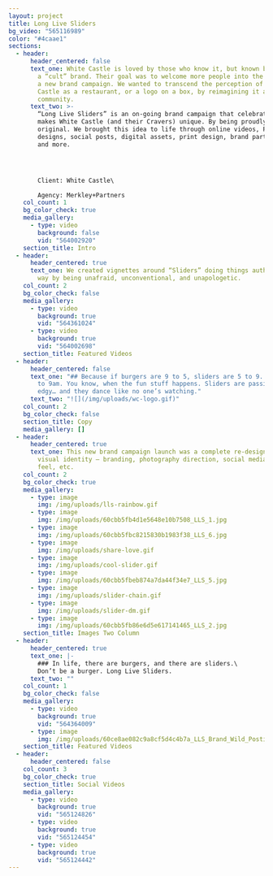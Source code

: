 ```yaml
---
layout: project
title: Long Live Sliders
bg_video: "565116989"
color: "#4caae1"
sections:
  - header:
      header_centered: false
      text_one: White Castle is loved by those who know it, but known by too few—it’s
        a “cult” brand. Their goal was to welcome more people into the fold with
        a new brand campaign. We wanted to transcend the perception of White
        Castle as a restaurant, or a logo on a box, by reimagining it as a
        community.
      text_two: >-
        “Long Live Sliders” is an on-going brand campaign that celebrates what
        makes White Castle (and their Cravers) unique. By being proudly
        original. We brought this idea to life through online videos, POS
        designs, social posts, digital assets, print design, brand partnerships,
        and more.




        Client: White Castle\

        Agency: Merkley+Partners
    col_count: 1
    bg_color_check: true
    media_gallery:
      - type: video
        background: false
        vid: "564002920"
    section_title: Intro
  - header:
      header_centered: true
      text_one: We created vignettes around “Sliders” doing things authentically their
        way by being unafraid, unconventional, and unapologetic.
    col_count: 2
    bg_color_check: false
    media_gallery:
      - type: video
        background: true
        vid: "564361024"
      - type: video
        background: true
        vid: "564002698"
    section_title: Featured Videos
  - header:
      header_centered: false
      text_one: "## Because if burgers are 9 to 5, sliders are 5 to 9. And we mean 5pm
        to 9am. You know, when the fun stuff happens. Sliders are passionate…
        edgy… and they dance like no one’s watching."
      text_two: "![](/img/uploads/wc-logo.gif)"
    col_count: 2
    bg_color_check: false
    section_title: Copy
    media_gallery: []
  - header:
      header_centered: true
      text_one: This new brand campaign launch was a complete re-design of the brand
        visual identity – branding, photography direction, social media look &
        feel, etc.
    col_count: 2
    bg_color_check: true
    media_gallery:
      - type: image
        img: /img/uploads/lls-rainbow.gif
      - type: image
        img: /img/uploads/60cbb5fb4d1e5648e10b7508_LLS_1.jpg
      - type: image
        img: /img/uploads/60cbb5fbc8215830b1983f38_LLS_6.jpg
      - type: image
        img: /img/uploads/share-love.gif
      - type: image
        img: /img/uploads/cool-slider.gif
      - type: image
        img: /img/uploads/60cbb5fbeb874a7da44f34e7_LLS_5.jpg
      - type: image
        img: /img/uploads/slider-chain.gif
      - type: image
        img: /img/uploads/slider-dm.gif
      - type: image
        img: /img/uploads/60cbb5fb86e6d5e617141465_LLS_2.jpg
    section_title: Images Two Column
  - header:
      header_centered: true
      text_one: |-
        ### In life, there are burgers, and there are sliders.\
        Don’t be a burger. Long Live Sliders.
      text_two: ""
    col_count: 1
    bg_color_check: false
    media_gallery:
      - type: video
        background: true
        vid: "564364009"
      - type: image
        img: /img/uploads/60ce8ae082c9a8cf5d4c4b7a_LLS_Brand_Wild_Postings.jpg
    section_title: Featured Videos
  - header:
      header_centered: false
    col_count: 3
    bg_color_check: true
    section_title: Social Videos
    media_gallery:
      - type: video
        background: true
        vid: "565124826"
      - type: video
        background: true
        vid: "565124454"
      - type: video
        background: true
        vid: "565124442"
---
```

